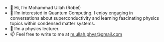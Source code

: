 - 👋 Hi, I’m Mohammad Ullah (Robel)
- 👀 I’m interested in Quantum Computing. I enjoy engaging in conversations about superconductivity and learning fascinating physics topics within condensed matter systems.
- 🌱 I’m a physics lecturer.
- 📫  Feel free to write to me at m.ullah.phys@gmail.com

<!---
mrobel77/mrobel77 is a ✨ special ✨ repository because its `README.md` (this file) appears on your GitHub profile.
You can click the Preview link to take a look at your changes.
--->
